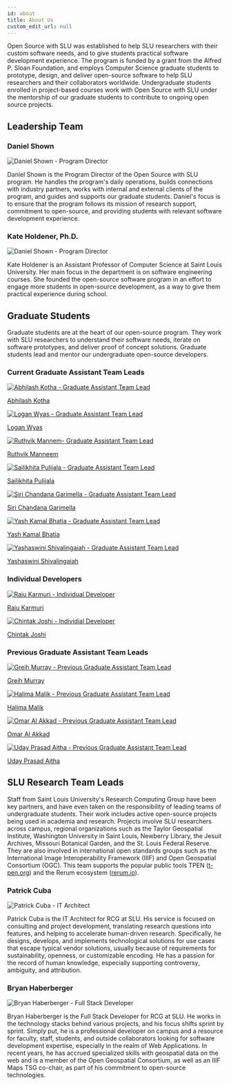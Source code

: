 ```yaml
---
id: about
title: About Us
custom_edit_url: null
---
```


Open Source with SLU was established to help SLU researchers with their custom software needs, and to give students practical software development experience. The program is funded by a grant from the Alfred P. Sloan Foundation, and employs Computer Science graduate students to prototype, design, and deliver open-source software to help SLU researchers and their collaborators worldwide. Undergraduate students enrolled in project-based courses work with Open Source with SLU under the mentorship of our graduate students to contribute to ongoing open source projects.

## Leadership Team

### Daniel Shown
<div className="Lead">
    <img src="/img/daniel.jpg" alt="Daniel Shown - Program Director" className="LeadImage"/>
</div>

Daniel Shown is the Program Director of the Open Source with SLU program. He handles the program's daily operations, builds connections with industry partners, works with internal and external clients of the program, and guides and supports our graduate students. Daniel's focus is to ensure that the program follows its mission of research support, commitment to open-source, and providing students with relevant software development experience.

### Kate Holdener, Ph.D.

<div className="Lead">
    <img src="/img/kate.png" alt="Daniel Shown - Program Director" className="LeadImage"/>
</div>

Kate Holdener is an Assistant Professor of Computer Science at Saint Louis University. Her main focus in the department is on software engineering courses. She founded the open-source software program in an effort to engage more students in open-source development, as a way to give them practical experience during school.

## Graduate Students

Graduate students are at the heart of our open-sour​ce program. They work with SLU researchers to understand their software needs, iterate on software prototypes, and deliver proof of concept solutions. Graduate students lead and mentor our undergraduate open-source developers.

### Current Graduate Assistant Team Leads
<div className="techLeadsGrid">
<div className="techLead">
<a href = "https://github.com/AbhilashKotha">
    <img src="/img/abhilash_avatar.jpg" alt="Abhilash Kotha - Graduate Assistant Team Lead" className="teamLeadImage"/>
        <p>Abhilash Kotha</p>
        </a>
    </div>
<div className="techLead">
<a href = "https://github.com/loganwyas">
    <img src="/img/logan.jpg" alt="Logan Wyas - Graduate Assistant Team Lead" className="teamLeadImage"/>
        <p>Logan Wyas</p>
        </a>
    </div>
    <div className="techLead">
    <a href= "https://github.com/ruthvikm">
    <img src="/img/ruthvik_avatar.png" alt="Ruthvik Mannem- Graduate Assistant Team Lead" className="teamLeadImage"/>
        <p>Ruthvik Manneem</p>
        </a>
    </div>
<div className="techLead">
<a href = "https://github.com/LikhitaPulijala">
    <img src="/img/likhita-avatar.jpg" alt="Sailikhita Pulijala - Graduate Assistant Team Lead" className="teamLeadImage"/>
        <p>Sailikhita Pulijala</p>
        </a>
    </div>
    <div className="techLead">
    <a href="https://github.com/SiriChandanaGarimella">
    <img src="/img/chandana.jpg" alt="Siri Chandana Garimella - Graduate Assistant Team Lead" className="teamLeadImage"/>
        <p>Siri Chandana Garimella</p>
        </a>
    </div>
 <div className="techLead">
 <a href ="https://yashb196.github.io/yashb196/">
    <img src="/img/yash_avatar1.jpg" alt="Yash Kamal Bhatia - Graduate Assistant Team Lead" className="teamLeadImage"/>
        <p>
        Yash Kamal Bhatia</p>
        </a>
    </div>
     <div className="techLead">
     <a href = "https://github.com/yashaswini-slu">
    <img src="/img/yashaswini_avatar.jpg" alt="Yashaswini Shivalingaiah - Graduate Assistant Team Lead" className="teamLeadImage"/>
        <p>Yashaswini Shivalingaiah</p>
        </a>
    </div>
    </div>

### Individual Developers

<div className="techLeadsGrid">
<div className="techLead">
<a href = "https://github.com/rkarmuri">
    <img src="/img/raju_avatar.jpeg" alt="Raju Karmuri - Individual Developer" className="teamLeadImage"/>
        <p>Raju Karmuri</p>
        </a>
    </div>
<div className="techLead">
<a href = "https://github.com/chintakjoshi">
    <img src="/img/chintak_avatar.jpeg" alt="Chintak Joshi - Individial Developer" className="teamLeadImage"/>
        <p>Chintak Joshi</p>
        </a>
    </div>
    </div>

### Previous Graduate Assistant Team Leads

<div className="techLeadsGrid">
 <div className="techLead">
 <a href = "https://github.com/GreihMurray">
    <img src="/img/greih.jpg" alt="Greih Murray - Previous Graduate Assistant Team Lead" className="teamLeadImage"/>
        <p>Greih Murray</p>
        </a>
    </div>
    <div className="techLead">
    <a href = "https://github.com/HalimaMalik">
    <img src="/img/halima.jpg" alt="Halima Malik - Previous Graduate Assistant Team Lead" className="teamLeadImage"/>
        <p>Halima Malik</p>
        </a>
    </div>
    <div className="techLead">
    <a href = "https://github.com/OmarAlAkkad">
    <img src="/img/Omar.jpg" alt="Omar Al Akkad - Previous Graduate Assistant Team Lead" className="teamLeadImage"/>
        <p>Omar Al Akkad</p>
        </a>
    </div>
    <div className="techLead">
    <a href = "https://github.com/aithaprasad">
    <img src="/img/uday.jpg" alt="Uday Prasad Aitha - Previous Graduate Assistant Team Lead" className="teamLeadImage"/>
        <p>Uday Prasad Aitha</p>
        </a>
    </div>
    </div>


    


## SLU Research Team Leads

Staff from Saint Louis University's Research Computing Group have been key partners, and have even taken on the responsibility of leading teams of undergraduate students. Their work includes active open-source projects being used in academia and research. Projects involve SLU researchers across campus, regional organizations such as the Taylor Geospatial Institute, Washington University in Saint Louis, Newberry Library, the Jesuit Archives, Missouri Botanical Garden, and the St. Louis Federal Reserve. They are also involved in international open standards groups such as the International Image Interoperability Framework (IIIF) and Open Geospatial Consortium (OGC). This team supports the popular public tools TPEN ([t-pen.org](https://t-pen.org)) and the Rerum ecosystem ([rerum.io](https://rerum.io)).

### Patrick Cuba

<div className="Lead">
    <img src="/img/patrick_avatar.png" alt="Patrick Cuba - IT Architect" className="LeadImage"/>
</div>


Patrick Cuba is the IT Architect for RCG at SLU. His service is focused on consulting and project development, translating research questions into features, and helping to accelerate human-driven research. Specifically, he designs, develops, and implements technological solutions for use cases that escape typical vendor solutions, usually because of requirements for sustainability, openness, or customizable encoding. He has a passion for the record of human knowledge, especially supporting controversy, ambiguity, and attribution.

### Bryan Haberberger

<div className="Lead">
    <img src="/img/bryan_avatar.jpeg" alt="Bryan Haberberger - Full Stack Developer" className="LeadImage"/>
</div>

Bryan Haberberger is the Full Stack Developer for RCG at SLU. He works in the technology stacks behind various projects, and his focus shifts sprint by sprint. Simply put, he is a professional developer on campus and a resource for faculty, staff, students, and outside collaborators looking for software development expertise, especially in the realm of Web Applications. In recent years, he has accrued specialized skills with geospatial data on the web and is a member of the Open Geospatial Consortium, as well as an IIIF Maps TSG co-chair, as part of his commitment to open-source technologies.
